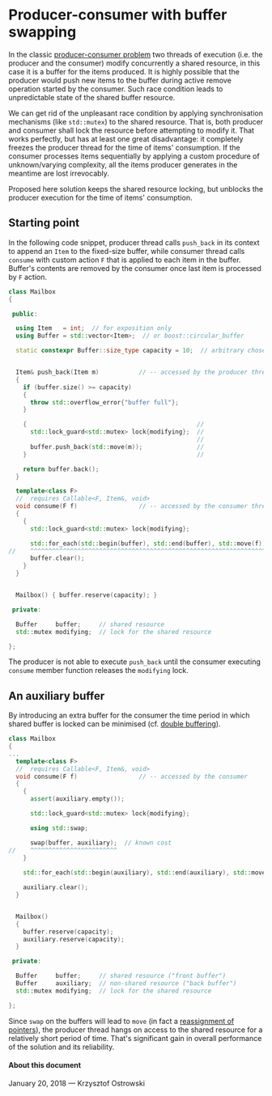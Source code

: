 
# Producer-consumer with buffer swapping

In the classic [producer-consumer problem](https://en.wikipedia.org/wiki/Producer%E2%80%93consumer_problem) two threads of execution (i.e. the producer and the consumer) modify concurrently a shared resource, in this case it is a buffer for the items produced. It is highly possible that the producer would push new items to the buffer during active remove operation started by the consumer. Such race condition leads to unpredictable state of the shared buffer resource.


We can get rid of the unpleasant race condition by applying synchronisation mechanisms (like `std::mutex`) to the shared resource. That is, both producer and consumer shall lock the resource before attempting to modify it. That works perfectly, but has at least one great disadvantage: it completely freezes the producer thread for the time of items' consumption. If the consumer processes items sequentially by applying a custom procedure of unknown/varying complexity, all the items producer generates in the meantime are lost irrevocably.

Proposed here solution keeps the shared resource locking, but unblocks the producer execution for the time of items' consumption. 

## Starting point

In the following code snippet, producer thread calls `push_back` in its context to append an `Item` to the fixed-size buffer, while consumer thread calls `consume` with custom action `F` that is applied to each item in the buffer. Buffer's contents are removed by the consumer once last item is processed by `F` action.

```c++
class Mailbox
{

 public:

  using Item   = int;  // for exposition only
  using Buffer = std::vector<Item>;  // or boost::circular_buffer

  static constexpr Buffer::size_type capacity = 10;  // arbitrary chosen


  Item& push_back(Item m)           // -- accessed by the producer thread
  {
    if (buffer.size() >= capacity)
    {
      throw std::overflow_error{"buffer full"};
    }

    {                                               //
      std::lock_guard<std::mutex> lock{modifying};  //
                                                    //
      buffer.push_back(std::move(m));               //
    }                                               //

    return buffer.back();
  }

  template<class F>
  //  requires Callable<F, Item&, void>
  void consume(F f)                 // -- accessed by the consumer thread
  {
    {
      std::lock_guard<std::mutex> lock{modifying};

      std::for_each(std::begin(buffer), std::end(buffer), std::move(f));  // unknown cost
//    ^^^^^^^^^^^^^^^^^^^^^^^^^^^^^^^^^^^^^^^^^^^^^^^^^^^^^^^^^^^^^^^^^^
      buffer.clear();
    }
  }


  Mailbox() { buffer.reserve(capacity); }

 private:

  Buffer     buffer;     // shared resource
  std::mutex modifying;  // lock for the shared resource

};
```

The producer is not able to execute `push_back` until the consumer executing `consume` member function releases the `modifying` lock.

## An auxiliary buffer

By introducing an extra buffer for the consumer the time period in which shared buffer is locked can be minimised (cf. [double buffering](https://en.wikipedia.org/wiki/Multiple_buffering)).

```c++
class Mailbox
{
...
  template<class F>
  //  requires Callable<F, Item&, void>
  void consume(F f)                 // -- accessed by the consumer
  {
    {
      assert(auxiliary.empty());

      std::lock_guard<std::mutex> lock{modifying};

      using std::swap;

      swap(buffer, auxiliary);  // known cost
//    ^^^^^^^^^^^^^^^^^^^^^^^^
    }
    
    std::for_each(std::begin(auxiliary), std::end(auxiliary), std::move(f));

    auxiliary.clear();
  }


  Mailbox()
  {
    buffer.reserve(capacity);
    auxiliary.reserve(capacity);
  }

 private:

  Buffer     buffer;     // shared resource ("front buffer")
  Buffer     auxiliary;  // non-shared resource ("back buffer")
  std::mutex modifying;  // lock for the shared resource

};
```

Since `swap` on the buffers will lead to `move` (in fact a [reassignment of pointers](https://gcc.gnu.org/onlinedocs/gcc-7.2.0/libstdc++/api/a06912.html#a97d8ff35af22b6787d9aa7c60b2ba3ff)), the producer thread hangs on access to the shared resource for a relatively short period of time. That's significant gain in overall performance of the solution and its reliability.


#### About this document

January 20, 2018 &mdash; Krzysztof Ostrowski


